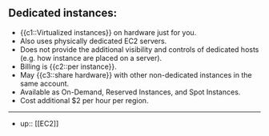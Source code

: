 ---
---

## Dedicated instances:

<!-- #ec2_dedicated_instance -->
- {{c1::Virtualized instances}} on hardware just for you.
- Also uses physically dedicated EC2 servers.
- Does not provide the additional visibility and controls of dedicated hosts (e.g. how instance are placed on a server).
- Billing is {{c2::per instance}}.
- May {{c3::share hardware}} with other non-dedicated instances in the same account.
- Available as On-Demand, Reserved Instances, and Spot Instances.
- Cost additional $2 per hour per region.

----
-  up:: [[EC2]]
